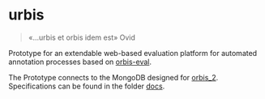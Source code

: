 # urbis
> «...urbis et orbis idem est»
Ovid
   

Prototype for an extendable web-based evaluation platform for automated annotation processes based on [orbis-eval](https://github.com/orbis-eval/orbis_eval).

The Prototype connects to the MongoDB designed for [orbis_2](https://github.com/orbis-eval/orbis_2). Specifications can be found in the folder [docs](docs/).